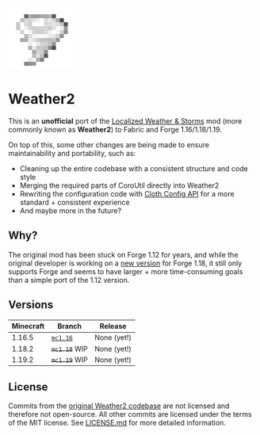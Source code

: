 ![Weather2](common/src/main/resources/assets/weather2/icon.png)

# Weather2

This is an **unofficial** port of the [Localized Weather & Storms](https://coros.us/mods/weather2) mod (more commonly known as **Weather2**) to Fabric and Forge 1.16/1.18/1.19.

On top of this, some other changes are being made to ensure maintainability and portability, such as:

* Cleaning up the entire codebase with a consistent structure and code style
* Merging the required parts of CoroUtil directly into Weather2
* Rewriting the configuration code with [Cloth Config API](https://www.curseforge.com/minecraft/mc-mods/cloth-config) for a more standard + consistent experience
* And maybe more in the future?

## Why?

The original mod has been stuck on Forge 1.12 for years, and while the original developer is working on a [new version](https://github.com/Corosauce/weather2/tree/1.18_lt_server) for Forge 1.18, it still only supports Forge and seems to have larger + more time-consuming goals than a simple port of the 1.12 version.

## Versions

| Minecraft | Branch                                                         | Release     |
|-----------|----------------------------------------------------------------|-------------|
| 1.16.5    | [`mc1.16`](https://github.com/TheLukeGuy/weather2/tree/mc1.16) | None (yet!) |
| 1.18.2    | ~~`mc1.18`~~ WIP                                               | None (yet!) |
| 1.19.2    | ~~`mc1.19`~~ WIP                                               | None (yet!) |

## License

Commits from the [original Weather2 codebase](https://github.com/TheLukeGuy/weather2/tree/mc1.12/corosus) are not licensed and therefore not open-source. All other commits are licensed under the terms of the MIT license. See [LICENSE.md](LICENSE.md) for more detailed information.
